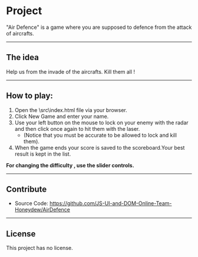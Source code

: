Project
=======
"Air Defence" is a game where you are supposed to defence from the attack of aircrafts.
***************************************************************************************

The idea
--------
Help us from the invade of the aircrafts. Kill them all !
***************************************************************************************

How to play:
-----------
1.  Open the \src\index.html file via your browser.
2.  Click New Game and enter your name.
3.  Use your left button on the mouse to lock on your enemy with the radar and then click once again to hit them with the laser.
    * (Notice that you must be accurate to be allowed to lock and kill them).
4.  When the game ends your score is saved to the scoreboard.Your best result is kept in the list.

**For changing the difficulty , use the slider controls.**
***************************************************************************************

Contribute
----------
- Source Code: https://github.com/JS-UI-and-DOM-Online-Team-Honeydew/AirDefence
***************************************************************************************

License 
------------
This project has no license.